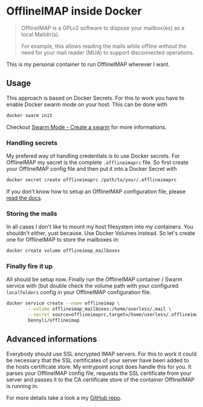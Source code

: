 # OfflineIMAP inside Docker

> OfflineIMAP is a GPLv2 software to dispose your mailbox(es) as a local Maildir(s).
>
> For example, this allows reading the mails while offline without the need for your mail reader (MUA) to support disconnected operations.

This is my personal container to run OfflineIMAP wherever I want.

## Usage

This approach is based on Docker Secrets. For this to work you have to enable Docker swarm mode on your host. This can be done with

```sh
docker swarm init
```

Checkout [Swarm Mode - Create a swarm](https://docs.docker.com/engine/swarm/swarm-mode/#create-a-swarm) for more informations.

### Handling secrets

My prefered way of handling credentials is to use Docker secrets. For OfflineIMAP my secret is the complete `.offlineimaprc` file. So first create your OfflineIMAP config file and then put it into a Docker Secret with

```sh
docker secret create offlineimaprc /path/to/your/.offlineimaprc
```

If you don't know how to setup an OfflineIMAP configuration file, please [read the docs](http://www.offlineimap.org/doc/conf_examples.html).

### Storing the mails

In all cases I don't like to mount my host filesystem into my containers. You shouldn't either, yust because. Use Docker Volumes instead. So let's create one for OfflineIMAP to store the mailboxes in:

```sh
docker create volume offlineimap_mailboxes
```

### Finally fire it up

All should be setup now. Finally run the OfflineIMAP container / Swarm service with (but double check the volume path with your configured `localfolders` config in your OfflineIMAP configuration file.

```sh
docker service create --name offlineimap \
        --volume offlineimap_mailboxes:/home/userless/.mail \
        --secret source=offlineimaprc,target=/home/userless/.offlineimaprc \
        bennyli/offlineimap
```

## Advanced informations

Everybody should use SSL encrypted IMAP servers. For this to work it could be necessary that the SSL certificates of your server have been added to the hosts certificate store. My entrypoint script does handle this for you. It parses your OfflineIMAP config file, requests the SSL certificate from your server and passes it to the CA certificate store of the container OfflineIMAP is running in.

For more details take a look a my [GitHub repo](https://github.com/BennyLi/docker-apps/apps/offlineimap).
